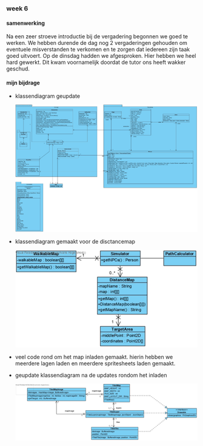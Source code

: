### week 6

#### samenwerking

Na een zeer stroeve introductie bij de vergadering begonnen we goed te
werken. We hebben durende de dag nog 2 vergaderingen gehouden om
eventuele misverstanden te verkomen en te zorgen dat iedereen zijn taak
goed uitvoert. Op de dinsdag hadden we afgesproken. Hier hebben we heel
hard gewerkt. Dit kwam voornamelijk doordat de tutor ons heeft wakker
geschud.

#### mijn bijdrage

- klassendiagram geupdate

  ![09-03-2020](../Resources/Planner_Module_Class_Diagram.jpg)
- klassendiagram gemaakt voor de disctancemap

  ![09-03-2020](../Resources/SimulatorLogic_Class_Diagram-old.jpg)
- veel code rond om het map inladen gemaakt. hierin hebben we meerdere
  lagen laden en meerdere spritesheets laden gemaakt.
- geupdate klassendiagram na de updates rondom het inladen

  ![10-03-2020](../Resources/MapLoader_Class_Diagram-v2.jpg)
  